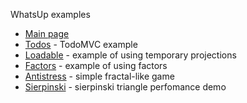WhatsUp examples

-   [Main page](https://whatsup.github.io/)
-   [Todos](https://whatsup.github.io/todos) - TodoMVC example
-   [Loadable](https://whatsup.github.io/loadable) - example of using temporary projections
-   [Factors](https://whatsup.github.io/factors) - example of using factors
-   [Antistress](https://whatsup.github.io/antistress) - simple fractal-like game
-   [Sierpinski](https://whatsup.github.io/sierpinski) - sierpinski triangle perfomance demo
